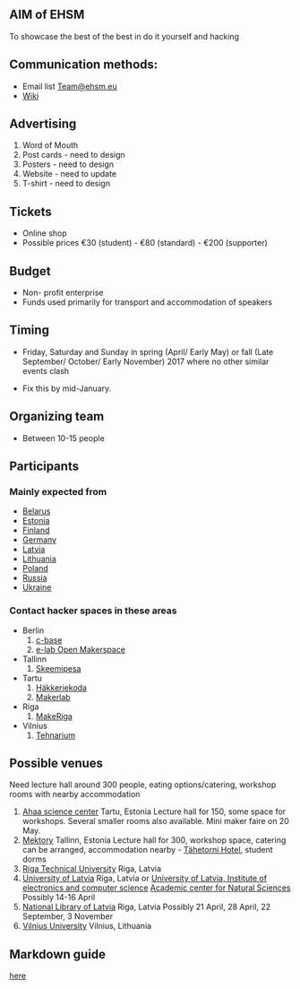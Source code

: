 

## AIM of EHSM 
To showcase the best of the best in do it yourself and hacking 

## Communication methods:
* Email list Team@ehsm.eu
* [Wiki](https://github.com/ehsm/ehsm3-wiki/blob/master/ehsm3.md) 

## Advertising

1. Word of Mouth
2. Post cards - need to design
3. Posters - need to design
4. Website - need to update
5. T-shirt - need to design

## Tickets
* Online shop
* Possible prices €30 (student) - €80 (standard) - €200 (supporter)

## Budget 
* Non- profit enterprise
* Funds used primarily for transport and accommodation of speakers

## Timing 
* Friday, Saturday and Sunday in spring (April/ Early May) or fall (Late September/ October/ Early November) 2017 where no other similar events clash

* Fix this by mid-January.

## Organizing team 
* Between 10-15 people

## Participants 
  
### Mainly expected from 
  * [Belarus](https://en.wikipedia.org/wiki/Belarus)
  * [Estonia](https://en.wikipedia.org/wiki/Estonia)
  * [Finland](https://en.wikipedia.org/wiki/Finland)
  * [Germany](https://en.wikipedia.org/wiki/Germany)
  * [Latvia](https://en.wikipedia.org/wiki/Latvia)
  * [Lithuania](https://en.wikipedia.org/wiki/Lithuania)
  * [Poland](https://en.wikipedia.org/wiki/Poland)   
  * [Russia](https://en.wikipedia.org/wiki/Russia)
  * [Ukraine](https://en.wikipedia.org/wiki/Ukraine)
  
### Contact hacker spaces in these areas

* Berlin
  1. [c-base](https://www.c-base.org/)
  2. [e-lab Open Makerspace](https://www.meetup.com/de-DE/eLAB-Makerspace/)
* Tallinn
  1. [Skeemipesa](http://www.skeemipesa.ee/)
* Tartu
  1. [Häkkeriekoda](https://hackest.org/)
  2. [Makerlab](http://www.makerlab.ee/)
* Riga 
  1. [MakeRiga](http://makeriga.org/)
* Vilnius
  1. [Tehnarium](https://technarium.lt/)

## Possible venues 
 
 Need lecture hall around 300 people, eating options/catering, workshop rooms with nearby accommodation
 
 1. [Ahaa science center](http://www.ahhaa.ee/) Tartu, Estonia
    Lecture hall for 150, some space for workshops. Several smaller rooms also available. Mini maker faire on 20 May. 
 2. [Mektory](http://www.ttu.ee/projects/mektory-eng/mektory-center/reservable-rooms/) Tallinn, Estonia
    Lecture hall for 300, workshop space, catering can be arranged, accommodation nearby - [Tähetorni Hotel](http://www.thotell.ee/), student dorms
 3. [Riga Technical University](http://www.rtu.lv/en) Riga, Latvia 
 4. [University of Latvia](http://www.lu.lv/eng/) Riga, Latvia or [University of Latvia, Institute of electronics and computer science](http://www.edi.lv/en/home/events/nrp-sophis-seminar-/)
    [Academic center for Natural Sciences](http://www.tornakalns.lv/eng/) Possibly 14-16 April
 5. [National Library of Latvia](http://www.lnb.lv/en/conference-and-events-premises/ziedonis-hall) Riga, Latvia
    Possibly 21 April, 28 April, 22 September, 3 November
 6. [Vilnius University](http://www.vu.lt) Vilnius, Lithuania 

## Markdown guide
[here](https://guides.github.com/features/mastering-markdown/)
